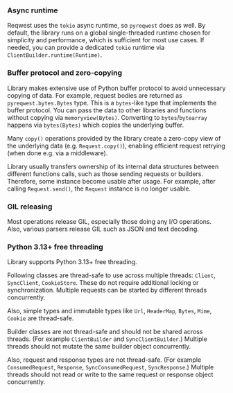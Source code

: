 ### Async runtime

Reqwest uses the `tokio` async runtime, so `pyreqwest` does as well. By default, the library runs on a global
single-threaded runtime chosen for simplicity and performance, which is sufficient for most use cases.
If needed, you can provide a dedicated `tokio` runtime via `ClientBuilder.runtime(Runtime)`.

### Buffer protocol and zero-copying

Library makes extensive use of Python buffer protocol to avoid unnecessary copying of data.
For example, request bodies are returned as `pyreqwest.bytes.Bytes` type. This is a `bytes`-like type that implements
the buffer protocol. You can pass the data to other libraries and functions without copying via `memoryview(Bytes)`.
Converting to `bytes`/`bytearray` happens via `bytes(Bytes)` which copies the underlying buffer.

Many `copy()` operations provided by the library create a zero-copy view of the underlying data (e.g. `Request.copy()`),
enabling efficient request retrying (when done e.g. via a middleware).

Library usually transfers ownership of its internal data structures between different functions calls,
such as those sending requests or builders. Therefore, some instance become usable after usage. For example, after
calling `Request.send()`, the `Request` instance is no longer usable.

### GIL releasing

Most operations release GIL, especially those doing any I/O operations. Also, various parsers release GIL such as JSON
and text decoding.

### Python 3.13+ free threading

Library supports Python 3.13+ free threading.

Following classes are thread-safe to use across multiple threads: `Client`, `SyncClient`, `CookieStore`.
These do not require additional locking or synchronization. Multiple requests can be started by different threads
concurrently.

Also, simple types and immutable types like `Url`, `HeaderMap`, `Bytes`, `Mime`, `Cookie` are thread-safe.

Builder classes are not thread-safe and should not be shared across threads.
(For example `ClientBuilder` and `SyncClientBuilder`.)
Multiple threads should not mutate the same builder object concurrently.

Also, request and response types are not thread-safe.
(For example `ConsumedRequest`, `Response`, `SyncConsumedRequest`, `SyncResponse`.)
Multiple threads should not read or write to the same request or response object concurrently.
